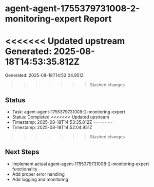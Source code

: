 # agent-agent-1755379731008-2-monitoring-expert Report

<<<<<<< Updated upstream
Generated: 2025-08-18T14:53:35.812Z
=======
Generated: 2025-08-18T14:52:04.951Z
>>>>>>> Stashed changes

## Status
- Task: agent-agent-1755379731008-2-monitoring-expert
- Status: Completed
<<<<<<< Updated upstream
- Timestamp: 2025-08-18T14:53:35.812Z
=======
- Timestamp: 2025-08-18T14:52:04.951Z
>>>>>>> Stashed changes

## Next Steps
- Implement actual agent-agent-1755379731008-2-monitoring-expert functionality
- Add proper error handling
- Add logging and monitoring

